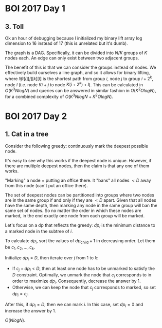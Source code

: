 # BOI 2017 Day 1

## 3. Toll
Ok an hour of debugging because I initialized my binary lift array log dimension to $16$ instead of $17$ (this is unrelated but it's dumb).

The graph is a DAG. Specifically, it can be divided into $N/K$ groups of $K$ nodes each. An edge can only exist between two adjacent groups.

The benefit of this is that we can consider the groups instead of nodes. We effectively build ourselves a line graph, and so it allows for binary lifting, where $lift[i][j][k][l]$ is the shortest path from group $i$, node $j$ to group $i+2^k$, node $l$ (i.e. node $Ki+j$ to node $K(i+2^k)+l$). This can be calculated in $O(K^3NlogN)$ and queries can be answered in similar fashion in $O(K^2OlogN)$, for a combined complexity of $O(K^3NlogN+K^2OlogN)$.

# BOI 2017 Day 2

## 1. Cat in a tree
Consider the following greedy: continuously mark the deepest possible node.

It's easy to see why this works if the deepest node is unique. However, if there are multiple deepest nodes, then the claim is that any one of them works.

"Marking" a node = putting an office there. It "bans" all nodes $<D$ away from this node (can't put an office there).

The set of deepest nodes can be partitioned into groups where two nodes are in the same group if and only if they are $<D$ apart. Given that all nodes have the same depth, then marking any node in the same group will ban the same set of nodes. So no matter the order in which these nodes are marked, in the end exactly one node from each group will be marked.

Let's focus on a dp that reflects the greedy: $dp_i$ is the minimum distance to a marked node in the subtree of $i$.

To calculate $dp_i$, sort the values of $dp_{\text{child}}+1$ in decreasing order. Let them be $c_1,c_2,\dots,c_k$.

Initialize $dp_i=D$, then iterate over $j$ from $1$ to $k$:
 - If $c_j+dp_i<D$, then at least one node has to be unmarked to satisfy the $D$ constraint. Optimally, we unmark the node that $c_j$ corresponds to in order to maximize $dp_i$. Consequently, decrease the answer by $1$.
 - Otherwise, we can keep the node that $c_j$ corresponds to marked, so set $dp_i=c_j$.

After this, if $dp_i=D$, then we can mark $i$. In this case, set $dp_i=0$ and increase the answer by $1$.

$O(NlogN)$.